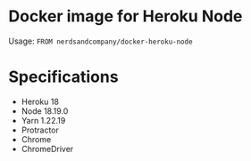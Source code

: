 # Docker image for Heroku Node

Usage: `FROM nerdsandcompany/docker-heroku-node`

# Specifications

* Heroku 18
* Node 18.19.0
* Yarn 1.22.19
* Protractor
* Chrome
* ChromeDriver

